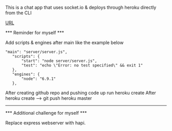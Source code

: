 This is a chat app that uses socket.io & deploys through heroku directly from the CLI

[URL](https://infinite-anchorage-95759.herokuapp.com/)

*** Reminder for myself ***

Add scripts & engines after main like the example below

 ```
 "main": "server/server.js",
    "scripts": {
        "start": "node server/server.js",
        "test": "echo \"Error: no test specified\" && exit 1"
    },
    "engines": {
        "node": "6.9.1"
    },
```
After creating github repo and pushing code up run heroku create 
After heroku create --> git push heroku master 



--------------------------------------------------------------------------


*** Additional challenge for myself *** 

Replace express webserver with hapi. 